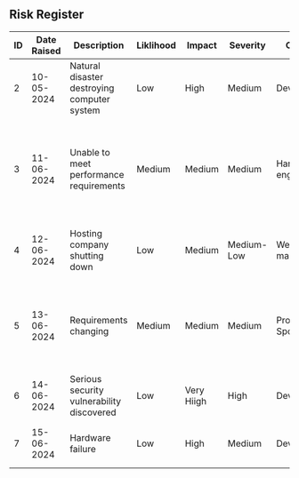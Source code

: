 ## Risk Register

|ID|Date Raised|Description                                  |Liklihood|Impact|Severity|Owner           |Mitigation Action|Status|Useful Resources|
|- |-          |-                                            |-        |-     |-       |-               |-                |-     |-               |
|2 |10-05-2024 |Natural disaster destroying computer system  |Low      |High  |Medium  |Developer       |Take regular backups|Open| |
|3 |11-06-2024 |Unable to meet performance requirements      |Medium   |Medium|Medium  |Hardware engineer|Test performance ahead of time, and request more computing resources if needde|Open| |
|4 |12-06-2024 |Hosting company shutting down                |Low      |Medium|Medium-Low|Web master    |Research alternative hosting and be prepared to switch|Open|https://aws.amazon.com https://azure.microsoft.com|
|5 |13-06-2024 |Requirements changing                        |Medium   |Medium|Medium  |Project Sponsor |Maintain contact with customer and make sure they're happy with the requirements|Open| |
|6 |14-06-2024 |Serious security vulnerability discovered    |Low      |Very Hiigh|High |Developers      |Careful and extensive testing|Open| |
|7|15-06-2024 |Hardware failure   |Low      | High|Medium |Developers      |Make sure hardware is in optimal condition|Open| |
